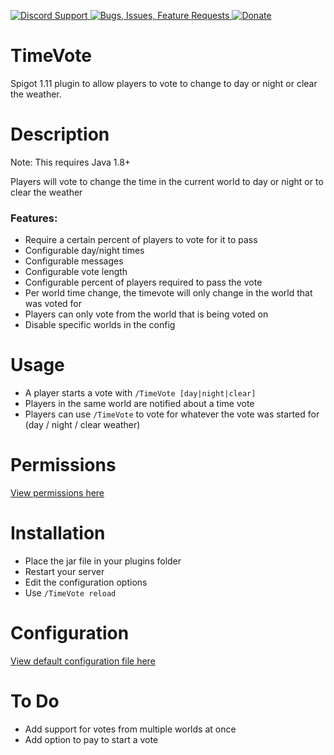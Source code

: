 [ ![Discord Support](https://www.mediafire.com/convkey/510b/iw2k26exg0qlf076g.jpg) ](https://discord.gg/p5DAvc6)
[ ![Bugs, Issues, Feature Requests](https://www.mediafire.com/convkey/2320/x80qtabf3auhhjr6g.jpg) ](../../issues)
[ ![Donate](https://www.mediafire.com/convkey/910d/z8160kkzvezi4km6g.jpg) ](https://www.paypal.com/cgi-bin/webscr?cmd=_s-xclick&hosted_button_id=THXHQ5287TBA8)


# TimeVote

Spigot 1.11 plugin to allow players to vote to change to day or night or clear the weather.

# Description
Note: This requires Java 1.8+

Players will vote to change the time in the current world to day or night or to clear the weather

### Features:
- Require a certain percent of players to vote for it to pass
- Configurable day/night times
- Configurable messages
- Configurable vote length
- Configurable percent of players required to pass the vote
- Per world time change, the timevote will only change in the world that was voted for
- Players can only vote from the world that is being voted on
- Disable specific worlds in the config

# Usage

- A player starts a vote with `/TimeVote [day|night|clear]`
- Players in the same world are notified about a time vote
- Players can use `/TimeVote` to vote for whatever the vote was started for (day / night / clear weather)

# Permissions
[View permissions here](../../blob/master/src/plugin.yml)

# Installation

- Place the jar file in your plugins folder
- Restart your server
- Edit the configuration options
- Use `/TimeVote reload`


# Configuration
[View default configuration file here](../../blob/master/src/config.yml)

# To Do
- Add support for votes from multiple worlds at once
- Add option to pay to start a vote
